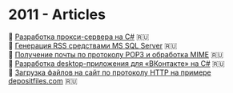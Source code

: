 # 2011 - Articles

:page_facing_up: [Разработка прокси-сервера на C#](ProxyServer.md) :ru:  
:page_facing_up: [Генерация RSS средствами MS SQL Server](RSS_using_SqlServer.md) :ru:  
:page_facing_up: [Получение почты по протоколу POP3 и обработка MIME](Pop3.md) :ru:  
:page_facing_up: [Разработка desktop-приложения для «ВКонтакте» на C#](VK.md) :ru:  
:page_facing_up: [Загрузка файлов на сайт по протоколу HTTP на примере depositfiles.com](Depositfiles.md) :ru:

